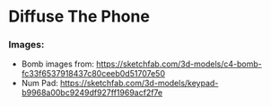 # Diffuse The Phone

### Images:
- Bomb images from: https://sketchfab.com/3d-models/c4-bomb-fc33f6537918437c80ceeb0d51707e50
- Num Pad: https://sketchfab.com/3d-models/keypad-b9968a00bc9249df927ff1969acf2f7e